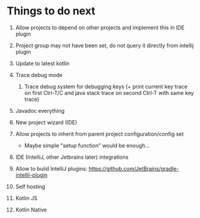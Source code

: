 # Things to do next

1. Allow projects to depend on other projects and implement this in IDE plugin

1. Project group may not have been set, do not query it directly from intellij plugin

1. Update to latest kotlin

1. Trace debug mode
	1. Trace debug system for debugging keys (+ print current key trace on first Ctrl-T/C and java stack trace on second Ctrl-T with same key trace)

1. Javadoc everything

1. New project wizard (IDE)

1. Allow projects to inherit from parent project configuration/config set
	- Maybe simple "setup function" would be enough...

1. IDE (IntelliJ, other Jetbrains later) integrations

1. Allow to build IntelliJ plugins: https://github.com/JetBrains/gradle-intellij-plugin

1. Self hosting

1. Kotlin JS

1. Kotlin Native
